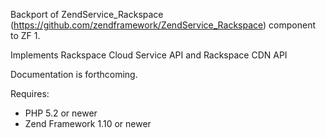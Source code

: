 Backport of ZendService_Rackspace (https://github.com/zendframework/ZendService_Rackspace) component to ZF 1.

Implements Rackspace Cloud Service API and Rackspace CDN API

Documentation is forthcoming.

Requires:
 * PHP 5.2 or newer
 * Zend Framework 1.10 or newer 
